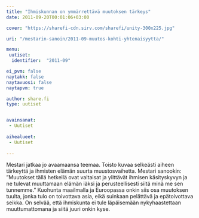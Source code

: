 ```yaml
---
title: "Ihmiskunnan on ymmärrettävä muutoksen tärkeys"
date: 2011-09-20T00:01:06+03:00

cover: "https://sharefi-cdn.sirv.com/sharefi/unity-300x225.jpg"

uri: "/mestarin-sanoin/2011-09-muutos-kohti-yhtenaisyytta/"

menu:
 uutiset:
  identifier:  "2011-09"

ei_pvm: false
naytakk: false
naytavuosi: false
naytapvm: true

author: share.fi
type: uutiset


avainsanat:
 - Uutiset
 
aihealueet:
 - Uutiset
 
---
```

<p>Mestari jatkaa jo avaamaansa teemaa. Toisto kuvaa selkeästi aiheen tärkeyttä ja ihmisten elämän suurta muustosvaihetta. Mestari sanookin: ”Muutokset tällä hetkellä ovat valtaisat ja ylittävät ihmisen käsityskyvyn ja ne tulevat muuttamaan elämän iäksi ja perusteellisesti siitä minä me sen tunnemme.” Kuohunta maailmalla ja Euroopassa onkin siis osa muutoksen tuulta, jonka tulo on toivottava asia, eikä suinkaan pelättävä ja epätoivottava seikka. On selvää, että ihmiskunta ei tule läpäisemään nykyhaastettaan muuttumattomana ja siitä juuri onkin kyse.</p>
